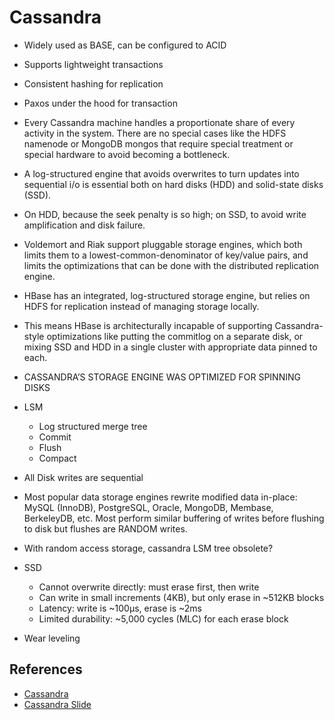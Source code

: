 # Cassandra

- Widely used as BASE, can be configured to ACID
- Supports lightweight transactions
- Consistent hashing for replication
- Paxos under the hood for transaction
- Every Cassandra machine handles a proportionate share of every activity in the system. There are no special cases like the HDFS namenode or MongoDB mongos that require special treatment or special hardware to avoid becoming a bottleneck.

- A log-structured engine that avoids overwrites to turn updates into sequential i/o is essential both on hard disks (HDD) and solid-state disks (SSD). 
- On HDD, because the seek penalty is so high; on SSD, to avoid write amplification and disk failure.

- Voldemort and Riak support pluggable storage engines, which both limits them to a lowest-common-denominator of key/value pairs, and limits the optimizations that can be done with the distributed replication engine.

- HBase has an integrated, log-structured storage engine, but relies on HDFS for replication instead of managing storage locally. 
- This means HBase is architecturally incapable of supporting Cassandra-style optimizations like putting the commitlog on a separate disk, or mixing SSD and HDD in a single cluster with appropriate data pinned to each.

- CASSANDRA’S STORAGE ENGINE WAS OPTIMIZED FOR SPINNING DISKS

- LSM 
    - Log structured merge tree
    - Commit
    - Flush
    - Compact

- All Disk writes are sequential

- Most popular data storage engines rewrite modified data in-place: MySQL (InnoDB), PostgreSQL, Oracle, MongoDB, Membase, BerkeleyDB, etc. Most perform similar buffering of writes before flushing to disk but flushes are RANDOM writes.

- With random access storage, cassandra LSM tree obsolete?

- SSD 
    - Cannot overwrite directly: must erase first, then write
    - Can write in small increments (4KB), but only erase in ~512KB blocks
    - Latency: write is ~100µs, erase is ~2ms
    - Limited durability: ~5,000 cycles (MLC) for each erase block
- Wear leveling

## References
- [Cassandra](https://www.datastax.com/blog/2012-review-performance)
- [Cassandra Slide](https://www.slideshare.net/rbranson/cassandra-and-solid-state-drives)